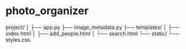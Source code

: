 # photo_organizer
project/
│
├── app.py
├── image_metadata.py
├── templates/
│   ├── index.html
│   ├── add_people.html
│   └── search.html
└── static/
    └── styles.css
